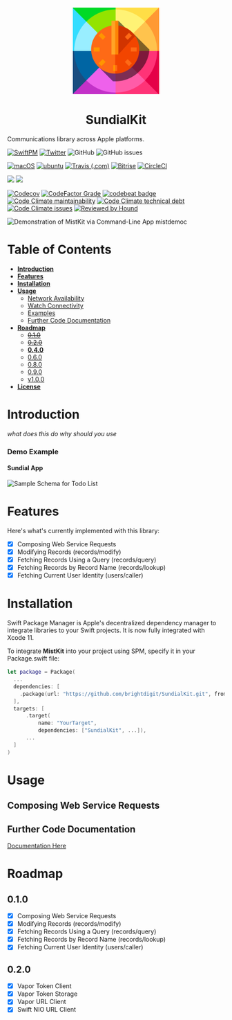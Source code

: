 <p align="center">
    <img alt="MistKit" title="MistKit" src="Assets/logo.svg" height="200">
</p>
<h1 align="center"> SundialKit </h1>

Communications library across Apple platforms.

[![SwiftPM](https://img.shields.io/badge/SPM-Linux%20%7C%20iOS%20%7C%20macOS%20%7C%20watchOS%20%7C%20tvOS-success?logo=swift)](https://swift.org)
[![Twitter](https://img.shields.io/badge/twitter-@brightdigit-blue.svg?style=flat)](http://twitter.com/brightdigit)
![GitHub](https://img.shields.io/github/license/brightdigit/MistKit)
![GitHub issues](https://img.shields.io/github/issues/brightdigit/MistKit)

[![macOS](https://github.com/brightdigit/MistKit/workflows/macOS/badge.svg)](https://github.com/brightdigit/MistKit/actions?query=workflow%3AmacOS)
[![ubuntu](https://github.com/brightdigit/MistKit/workflows/ubuntu/badge.svg)](https://github.com/brightdigit/MistKit/actions?query=workflow%3Aubuntu)
[![Travis (.com)](https://img.shields.io/travis/com/brightdigit/MistKit?logo=travis&?label=travis-ci)](https://travis-ci.com/brightdigit/MistKit)
[![Bitrise](https://img.shields.io/bitrise/b2595eab70c25d1b?logo=bitrise&?label=bitrise&token=rHUhEUFkU2RUL-KGmrKX1Q)](https://app.bitrise.io/app/b2595eab70c25d1b)
[![CircleCI](https://img.shields.io/circleci/build/github/brightdigit/MistKit?logo=circleci&?label=circle-ci&token=45c9ff6a86f9ac6c1ec8c85c3bc02f4d8859aa6b)](https://app.circleci.com/pipelines/github/brightdigit/MistKit)

[![](https://img.shields.io/endpoint?url=https%3A%2F%2Fswiftpackageindex.com%2Fapi%2Fpackages%2Fbrightdigit%2FMistKit%2Fbadge%3Ftype%3Dswift-versions)](https://swiftpackageindex.com/brightdigit/MistKit)
[![](https://img.shields.io/endpoint?url=https%3A%2F%2Fswiftpackageindex.com%2Fapi%2Fpackages%2Fbrightdigit%2FMistKit%2Fbadge%3Ftype%3Dplatforms)](https://swiftpackageindex.com/brightdigit/MistKit)


[![Codecov](https://img.shields.io/codecov/c/github/brightdigit/MistKit)](https://codecov.io/gh/brightdigit/MistKit)
[![CodeFactor Grade](https://img.shields.io/codefactor/grade/github/brightdigit/MistKit)](https://www.codefactor.io/repository/github/brightdigit/MistKit)
[![codebeat badge](https://codebeat.co/badges/c47b7e58-867c-410b-80c5-57e10140ba0f)](https://codebeat.co/projects/github-com-brightdigit-mistkit-main)
[![Code Climate maintainability](https://img.shields.io/codeclimate/maintainability/brightdigit/MistKit)](https://codeclimate.com/github/brightdigit/MistKit)
[![Code Climate technical debt](https://img.shields.io/codeclimate/tech-debt/brightdigit/MistKit?label=debt)](https://codeclimate.com/github/brightdigit/MistKit)
[![Code Climate issues](https://img.shields.io/codeclimate/issues/brightdigit/MistKit)](https://codeclimate.com/github/brightdigit/MistKit)
[![Reviewed by Hound](https://img.shields.io/badge/Reviewed_by-Hound-8E64B0.svg)](https://houndci.com)

![Demonstration of MistKit via Command-Line App `mistdemoc`](Assets/MistKitDemo.gif)


# Table of Contents

   * [**Introduction**](#introduction)
   * [**Features**](#features)
   * [**Installation**](#installation)
   * [**Usage**](#usage)
      * [Network Availability](#fetching-records-using-a-query-recordsquery)
      * [Watch Connectivity](#fetching-records-by-record-name-recordslookup)
      * [Examples](#examples)
      * [Further Code Documentation](#further-code-documentation)
   * [**Roadmap**](#roadmap)
      * [~~0.1.0~~](#010)
      * [~~0.2.0~~](#020)
      * [**0.4.0**](#040)
      * [0.6.0](#060)
      * [0.8.0](#080)
      * [0.9.0](#090)
      * [v1.0.0](#v100)
   * [**License**](#license)

# Introduction

_what does this do_
_why should you use_



### Demo Example

#### Sundial App

![Sample Schema for Todo List](Assets/CloudKitDB-Demo-Schema.jpg)

# Features 

Here's what's currently implemented with this library:

- [x] Composing Web Service Requests
- [x] Modifying Records (records/modify)
- [x] Fetching Records Using a Query (records/query)
- [x] Fetching Records by Record Name (records/lookup)
- [x] Fetching Current User Identity (users/caller)

# Installation

Swift Package Manager is Apple's decentralized dependency manager to integrate libraries to your Swift projects. It is now fully integrated with Xcode 11.

To integrate **MistKit** into your project using SPM, specify it in your Package.swift file:

```swift    
let package = Package(
  ...
  dependencies: [
    .package(url: "https://github.com/brightdigit/SundialKit.git", from: "0.2.0")
  ],
  targets: [
      .target(
          name: "YourTarget",
          dependencies: ["SundialKit", ...]),
      ...
  ]
)
```

# Usage 

## Composing Web Service Requests

## Further Code Documentation

[Documentation Here](/Documentation/Reference/README.md)

# Roadmap

<!-- https://developer.apple.com/library/archive/documentation/DataManagement/Conceptual/CloudKitWebServicesReference/index.html#//apple_ref/doc/uid/TP40015240-CH41-SW1 -->

## 0.1.0

- [x] Composing Web Service Requests
- [x] Modifying Records (records/modify)
- [x] Fetching Records Using a Query (records/query)
- [x] Fetching Records by Record Name (records/lookup)
- [x] Fetching Current User Identity (users/caller)

## 0.2.0 

- [x] Vapor Token Client
- [x] Vapor Token Storage
- [x] Vapor URL Client
- [x] Swift NIO URL Client
